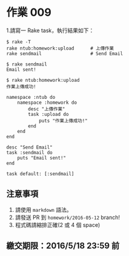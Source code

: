 # 作業 009

1.請寫一 Rake task，執行結果如下：

    $ rake -T
    rake ntub:homework:upload      # 上傳作業
    rake sendmail                  # Send Email

    $ rake sendmail
    Email sent!

    $ rake ntub:homework:upload
    作業上傳成功!


```
namespace :ntub do
    namespace :homework do
        desc "上傳作業"
        task :upload do
            puts "作業上傳成功!"
        end
    end
end

desc "Send Email"
task :sendmail do
    puts "Email sent!"
end

task default: [:sendmail]
```
## 注意事項

1. 請使用 `markdown` 語法。
2. 請發送 PR 到 `homework/2016-05-12` branch!
3. 程式碼請縮排正確(2 或 4 個 space)

## 繳交期限：2016/5/18 23:59 前
